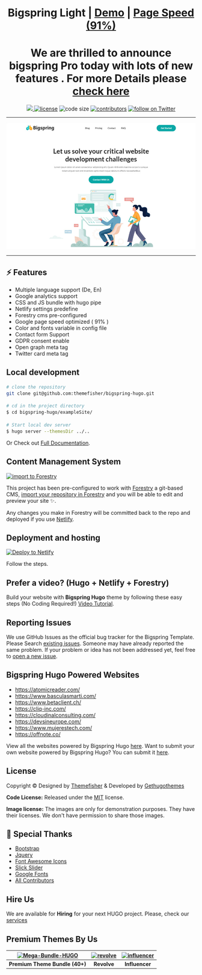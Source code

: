 <h1 align=center>Bigspring Light | <a target="_blank" href="https://demo.gethugothemes.com/bigspring-light" rel="nofollow">Demo</a> | <a  target="_blank" href="https://lighthouse-dot-webdotdevsite.appspot.com//lh/html?url=https%3A%2F%2Fdemo.gethugothemes.com%2Fbigspring%2F">Page Speed (91%)</a></h1>

<h1 align=center>We are thrilled to announce bigspring Pro today with lots of new features . For more Details please <a href="https://gethugothemes.com/products/bigspring">check here<a></h1>


<p align=center>
  <a href="https://github.com/gohugoio/hugo/releases/tag/v0.64.0" alt="Contributors">
    <img src="https://img.shields.io/static/v1?label=min-HUGO-version&message=0.64.0&color=f00&logo=hugo" />
  </a>

  <a href="https://github.com/themefisher/bigspring-hugo/blob/master/LICENSE">
    <img src="https://img.shields.io/github/license/themefisher/bigspring-hugo" alt="license"></a>

  <img src="https://img.shields.io/github/languages/code-size/themefisher/bigspring-hugo" alt="code size">

  <a href="https://github.com/themefisher/bigspring-hugo/graphs/contributors">
    <img src="https://img.shields.io/github/contributors/themefisher/bigspring-hugo" alt="contributors"></a>

  <a href="https://twitter.com/intent/follow?screen_name=gethugothemes">
    <img src="https://img.shields.io/twitter/follow/gethugothemes?style=social&logo=twitter"
      alt="follow on Twitter"></a>
</p>

---

<p align="center">

![bigspring](images/tn.png)
</p>

---
## ⚡ Features
- Multiple language support (De, En) 
- Google analytics  support
- CSS and JS bundle with hugo pipe
- Netlify settings predefine
- Forestry cms pre-configured
- Google page speed optimized ( 91% )
- Color and fonts variable in config file
- Contact form Support
- GDPR consent enable
- Open graph meta tag
- Twitter card meta tag


## Local development

```bash
# clone the repository
git clone git@github.com:themefisher/bigspring-hugo.git

# cd in the project directory
$ cd bigspring-hugo/exampleSite/

# Start local dev server
$ hugo server --themesDir ../..
```
Or Check out [Full Documentation](https://docs.gethugothemes.com/bigspring/?ref=github).

## Content Management System

[![import to
Forestry](https://assets.forestry.io/import-to-forestryK.svg)](https://app.forestry.io/quick-start?repo=themefisher/bigspring-hugo&engine=hugo&version=0.87.0)

This project has been pre-configured to work with [Forestry](https://forestry.io) a git-based CMS, [import your
repository in Forestry](https://app.forestry.io/quick-start?repo=themefisher/bigspring-hugo&engine=hugo&version=0.87.0) and
you will be able to edit and preview your site ✨.

Any changes you make in Forestry will be committed back to the repo and deployed if you use [Netlify](#netlify).

## Deployment and hosting

[![Deploy to
Netlify](https://www.netlify.com/img/deploy/button.svg)](https://app.netlify.com/start/deploy?repository=https://github.com/themefisher/bigspring-hugo)

Follow the steps.

## Prefer a video? (Hugo + Netlify + Forestry)
Build your website with **Bigspring Hugo** theme by following these easy steps (No Coding Required!)
[Video Tutorial](https://youtu.be/ResipmZmpDU).

<!-- reporting issue -->
## Reporting Issues
We use GitHub Issues as the official bug tracker for the Bigspring Template. Please Search [existing
issues](https://github.com/themefisher/bigspring-hugo/issues). Someone may have already reported the same problem.
If your problem or idea has not been addressed yet, feel free to [open a new
issue](https://github.com/themefisher/bigspring-hugo/issues).

##  Bigspring Hugo Powered Websites
- https://atomicreader.com/
- https://www.basculasmarti.com/
- https://www.betaclient.ch/
- https://cliq-inc.com/
- https://cloudinalconsulting.com/
- https://devsineurope.com/
- https://www.mujerestech.com/
- https://offnote.co/

View all the websites powered by Bigspring Hugo [here](https://github.com/themefisher/bigspring-hugo/wiki/Popular-sites-powered-by-Bigspring-Hugo). Want to submit your own website powered by Bigspring Hugo? You can submit it [here](https://github.com/themefisher/bigspring-hugo/discussions/46).

<!-- licence -->
## License
Copyright &copy; Designed by [Themefisher](https://themefisher.com) & Developed by
[Gethugothemes](https://gethugothemes.com)

**Code License:** Released under the [MIT](https://github.com/themefisher/bigspring-hugo/blob/master/LICENSE) license.

**Image license:** The images are only for demonstration purposes. They have their licenses. We don't have permission to
share those images.

<!-- resources -->
## 🤝 Special Thanks
- [Bootstrap](https://getbootstrap.com)
- [Jquery](https://jquery.com)
- [Font Awesome Icons](https://fontawesome.com)
- [Slick Slider](https://kenwheeler.github.io/slick/)
- [Google Fonts](https://fonts.google.com/)
- [All Contributors](https://github.com/themefisher/bigspring-hugo/graphs/contributors)


## Hire Us
We are available for **Hiring** for your next HUGO project. Please, check our
[services](https://gethugothemes.com/services/?ref=github)

<!-- premium themes -->
## Premium Themes By Us
| [![Mega-Bundle-HUGO](https://demo.gethugothemes.com/thumbnails/bundle.webp)](https://gethugothemes.com/bundle) | [![revolve](https://demo.gethugothemes.com/thumbnails/revolve.webp)](https://gethugothemes.com/products/revolve/) | [![influencer](https://demo.gethugothemes.com/thumbnails/influencer.webp)](https://gethugothemes.com/products/influencer/) |
|:---:|:---:|:---:|
| **Premium Theme Bundle (40+)** | **Revolve** | **Influencer** |
